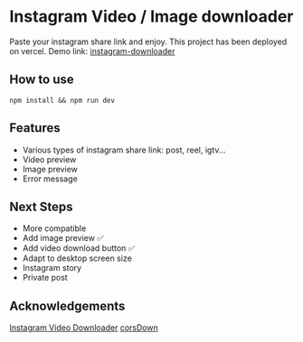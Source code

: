 # Instagram Video / Image downloader
Paste your instagram share link and enjoy.
This project has been deployed on vercel.
Demo link: [instagram-downloader](https://instagram-downloader-ten.vercel.app/)

## How to use
```shell
npm install && npm run dev
```

## Features
- Various types of instagram share link: post, reel, igtv...
- Video preview
- Image preview
- Error message

## Next Steps
- More compatible
- Add image preview ✅
- Add video download button ✅
- Adapt to desktop screen size
- Instagram story
- Private post

## Acknowledgements
[Instagram Video Downloader](https://github.com/riad-azz/instagram-video-downloader)
[corsDown](https://github.com/crypto-su/corsDown)
